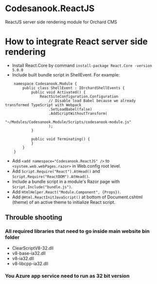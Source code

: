# Codesanook.ReactJS

ReactJS server side rendering module for Orchard CMS

# How to integrate React server side rendering

-   Install React.Core by command `install-package React.Core -version 5.0.0`
-   Include built bundle script in ShellEvent. For example:

```
    namespace Codesanook.Module {
        public class ShellEvent : IOrchardShellEvents {
            public void Activated() {
                ReactSiteConfiguration.Configuration
                    // Disable load Babel because we already transformed TypeScript with Webpack
                    .SetLoadBabel(false)
                    .AddScriptWithoutTransform(
                        "~/Modules/Codesanook.Module/Scripts/codesanook-module.js"
                    );
            }

            public void Terminating() {
            }
        }
    }
```

-   Add `<add namespace="Codesanook.ReactJS" />` to `<system.web.webPages.razor>` in Web.config root level.
-   Add `Script.Require("React").AtHead()` and `Script.Require("ReactDOM").AtHead()`.
-   Include a bundle script in a module's Razor page with `Script.Include("bundle.js")`.
-   Add `HtmlHelper.React("Module.Component", {Props})`.
-   Add `@Html.ReactInitJavaScript()` at bottom of Document.cshtml (theme) of an active theme to initialize React script.

## Throuble shooting

### All required libraries that need to go inside main website bin folder

-   ClearScriptV8-32.dll
-   v8-base-ia32.dll
-   v8-ia32.dll
-   v8-libcpp-ia32.dll

### You Azure app service need to run as 32 bit version
